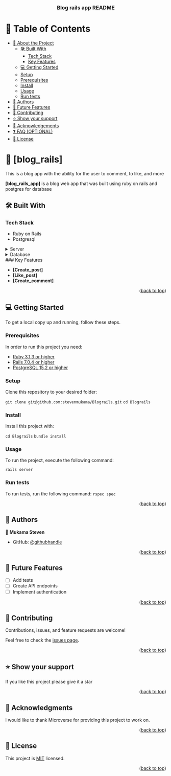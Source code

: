 <a name="readme-top"></a>
<div align="center">
  <h3><b>Blog rails app README</b></h3>

</div>

<!-- TABLE OF CONTENTS -->

# 📗 Table of Contents

- [📖 About the Project](#about-project)
  - [🛠 Built With](#built-with)
    - [Tech Stack](#tech-stack)
    - [Key Features](#key-features)
  - [💻 Getting Started](#getting-started)
  - [Setup](#setup)
  - [Prerequisites](#prerequisites)
  - [Install](#install)
  - [Usage](#usage)
  - [Run tests](#run-tests)
- [👥 Authors](#authors)
- [🔭 Future Features](#future-features)
- [🤝 Contributing](#contributing)
- [⭐️ Show your support](#support)
- [🙏 Acknowledgements](#acknowledgements)
- [❓ FAQ (OPTIONAL)](#faq)
- [📝 License](#license)

# 📖 [blog_rails] <a name="about-project"></a>
  This is a blog app with the ability for the user to comment, to like, and more

**[blog_rails_app]** is a blog web app that was built using ruby on rails and postgres for database

## 🛠 Built With <a name="built-with"></a>

### Tech Stack <a name="tech-stack"></a>

- Ruby on Rails
- Postgresql

<details>
  <summary>Server</summary>
  <ul>
    <li><a href="https://rubyonrails.org/">Ruby on Rails</a></li>
  </ul>
</details>

<details>
<summary>Database</summary>
  <ul>
    <li><a href="https://www.postgresql.org/">PostgreSQL</a></li>
  </ul>
</details>
### Key Features <a name="key-features"></a>

- **[Create_post]**
- **[Like_post]**
- **[Create_comment]**

<p align="right">(<a href="#readme-top">back to top</a>)</p>

## 💻 Getting Started <a name="getting-started"></a>

To get a local copy up and running, follow these steps.

### Prerequisites

In order to run this project you need:

- [Ruby 3.1.3 or higher](https://www.ruby-lang.org/en/)
- [Rails 7.0.4 or higher](https://rubyonrails.org/)
- [PostgreSQL 15.2 or higher](https://www.postgresql.org/)

### Setup

Clone this repository to your desired folder:

 `git clone git@github.com:stevenmukama/Blograils.git`
 `cd Blograils`

### Install

Install this project with:

  `cd Blograils`
  `bundle install`

### Usage

To run the project, execute the following command:

 `rails server`
### Run tests

To run tests, run the following command:
`rspec spec`
<p align="right">(<a href="#readme-top">back to top</a>)</p>

## 👥 Authors <a name="authors"></a>

👤 **Mukama Steven**

- GitHub: [@githubhandle](https://github.com/stevenmukama/)

<p align="right">(<a href="#readme-top">back to top</a>)</p>

## 🔭 Future Features <a name="future-features"></a>

- [ ] Add tests
- [ ] Create API endpoints
- [ ] Implement authentication

<p align="right">(<a href="#readme-top">back to top</a>)</p>

## 🤝 Contributing <a name="contributing"></a>

Contributions, issues, and feature requests are welcome!

Feel free to check the [issues page](../../issues/).

<p align="right">(<a href="#readme-top">back to top</a>)</p>

## ⭐️ Show your support <a name="support"></a>

If you like this project please give it a star

<p align="right">(<a href="#readme-top">back to top</a>)</p>

## 🙏 Acknowledgments <a name="acknowledgements"></a>

I would like to thank   Microverse  for providing this project to work on.

<p align="right">(<a href="#readme-top">back to top</a>)</p>

## 📝 License <a name="license"></a>

This project is [MIT](./MIT.md) licensed.

<p align="right">(<a href="#readme-top">back to top</a>)</p>
